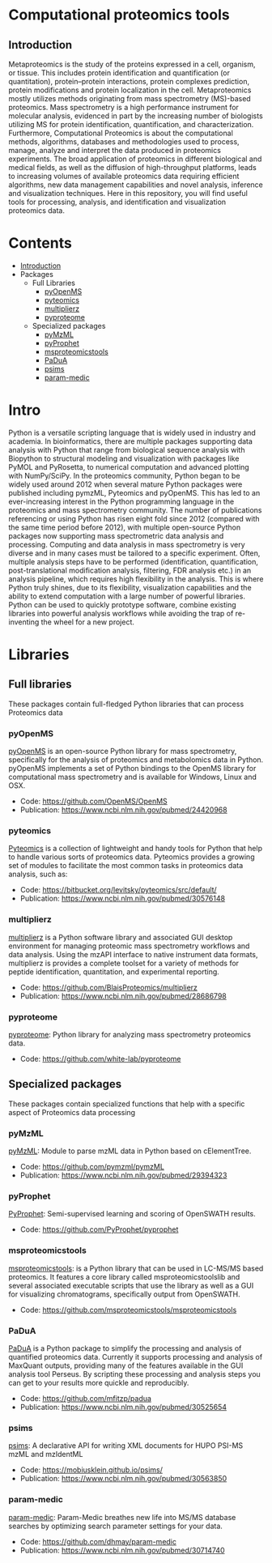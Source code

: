# Computational proteomics tools
## Introduction

Metaproteomics is the study of the proteins expressed in a cell, organism, or tissue. This includes protein identification and quantification (or quantitation), protein–protein interactions, protein complexes prediction, protein modifications and protein localization in the cell. Metaproteomics mostly utilizes methods originating from mass spectrometry (MS)-based proteomics. Mass spectrometry is a high performance instrument for molecular analysis, evidenced in part by the increasing number of biologists utilizing MS for protein identification, quantification, and characterization. Furthermore, Computational Proteomics is about the computational methods, algorithms, databases and methodologies used to process, manage, analyze and interpret the data produced in proteomics experiments. The broad application of proteomics in different biological and medical fields, as well as the diffusion of high-throughput platforms, leads to increasing volumes of available proteomics data requiring efficient algorithms, new data management capabilities and novel analysis, inference and visualization techniques. Here in this repository, you will find useful tools for processing, analysis, and identification and visualization proteomics data.

# Contents

* [Introduction](#intro)
* Packages
  * Full Libraries
    * [pyOpenMS](#pyOpenMS)
    * [pyteomics](#pyteomics)
    * [multiplierz](#multiplierz)
    * [pyproteome](#pyproteome)
  * Specialized packages
    * [pyMzML](#pyMzML)
    * [pyProphet](#pyProphet)
    * [msproteomicstools](#msproteomicstools)
    * [PaDuA](#PaDuA)
    * [psims](#psims)    
    * [param-medic](#param-medic)    

<a name="intro"></a>
# Intro

Python is a versatile scripting language that is widely used in industry and academia. In bioinformatics, there are multiple packages supporting data analysis with Python that range from biological sequence analysis with Biopython to structural modeling and visualization with packages like PyMOL and PyRosetta, to numerical computation and advanced plotting with NumPy/SciPy. In the proteomics community, Python began to be widely used around 2012 when several mature Python packages were published including pymzML, Pyteomics and pyOpenMS. This has led to an ever-increasing interest in the Python programming language in the proteomics and mass spectrometry community. The number of publications referencing or using Python has risen eight fold since 2012 (compared with the same time period before 2012), with multiple open-source Python packages now supporting mass spectrometric data analysis and processing. Computing and data analysis in mass spectrometry is very diverse and in many cases must be tailored to a specific experiment. Often, multiple analysis steps have to be performed (identification, quantification, post-translational modification analysis, filtering, FDR analysis etc.) in an analysis pipeline, which requires high flexibility in the analysis. This is where Python truly shines, due to its flexibility, visualization capabilities and the ability to extend computation with a large number of powerful libraries. Python can be used to quickly prototype software, combine existing libraries into powerful analysis workflows while avoiding the trap of re-inventing the wheel for a new project.

# Libraries

## Full libraries

These packages contain full-fledged Python libraries that can process Proteomics data

<a name="pyOpenMS"></a>
### pyOpenMS

[pyOpenMS](https://pyopenms.readthedocs.io/en/latest/) is an open-source Python library for mass spectrometry, specifically for the analysis of proteomics and metabolomics data in Python. pyOpenMS implements a set of Python bindings to the OpenMS library for computational mass spectrometry and is available for Windows, Linux and OSX.

* Code: https://github.com/OpenMS/OpenMS
* Publication: https://www.ncbi.nlm.nih.gov/pubmed/24420968

<a name="pyteomics"></a>
### pyteomics

[Pyteomics](https://pyteomics.readthedocs.io/en/latest/) is a collection of lightweight and handy tools for Python that help to handle various sorts of proteomics data. Pyteomics provides a growing set of modules to facilitate the most common tasks in proteomics data analysis, such as:

* Code: https://bitbucket.org/levitsky/pyteomics/src/default/
* Publication: https://www.ncbi.nlm.nih.gov/pubmed/30576148

<a name="multiplierz"></a>
### multiplierz
[multiplierz](https://github.com/BlaisProteomics/multiplierz) is a Python software library and associated GUI desktop environment for managing proteomic mass spectrometry workflows and data analysis. Using the mzAPI interface to native instrument data formats, multiplierz is provides a complete toolset for a variety of methods for peptide identification, quantitation, and experimental reporting.

* Code: https://github.com/BlaisProteomics/multiplierz
* Publication: https://www.ncbi.nlm.nih.gov/pubmed/28686798

<a name="pyproteome"></a>
### pyproteome

[pyproteome](https://github.com/white-lab/pyproteome): Python library for analyzing mass spectrometry proteomics data.

* Code: https://github.com/white-lab/pyproteome

## Specialized packages

These packages contain specialized functions that help with a specific aspect of Proteomics data processing

<a name="pyMzML"></a>
### pyMzML

[pyMzML](https://pymzml.readthedocs.io/en/latest/): Module to parse mzML data in Python based on cElementTree.

* Code: https://github.com/pymzml/pymzML
* Publication: https://www.ncbi.nlm.nih.gov/pubmed/29394323

<a name="pyProphet"></a>
### pyProphet

[PyProphet](https://github.com/PyProphet/pyprophet): Semi-supervised learning and scoring of OpenSWATH results.

* Code: https://github.com/PyProphet/pyprophet

<a name="msproteomicstools"></a>
### msproteomicstools

[msproteomicstools](http://msproteomicstools.roestlab.org/): is a Python library that can be used in LC-MS/MS based proteomics. It features a core library called msproteomicstoolslib and several associated executable scripts that use the library as well as a GUI for visualizing chromatograms, specifically output from OpenSWATH.

* Code: https://github.com/msproteomicstools/msproteomicstools

<a name="PaDuA"></a>
### PaDuA
[PaDuA](https://padua.readthedocs.io/en/latest/) is a Python package to simplify the processing and analysis of quantified proteomics data. Currently it supports processing and analysis of MaxQuant outputs, providing many of the features available in the GUI analysis tool Perseus. By scripting these processing and analysis steps you can get to your results more quickle and reproducibly.

* Code: https://github.com/mfitzp/padua
* Publication: https://www.ncbi.nlm.nih.gov/pubmed/30525654

<a name="psims"></a>
### psims

[psims](https://mobiusklein.github.io/psims/docs/build/html/): A declarative API for writing XML documents for HUPO PSI-MS mzML and mzIdentML

* Code: https://mobiusklein.github.io/psims/
* Publication: https://www.ncbi.nlm.nih.gov/pubmed/30563850

<a name="param-medic"></a>
### param-medic

[param-medic](https://github.com/dhmay/param-medic): Param-Medic breathes new life into MS/MS database searches by optimizing search parameter settings for your data.

* Code: https://github.com/dhmay/param-medic
* Publication: https://www.ncbi.nlm.nih.gov/pubmed/30714740
